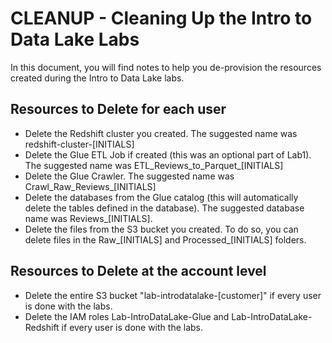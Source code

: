 # CLEANUP - Cleaning Up the Intro to Data Lake Labs
In this document, you will find notes to help you de-provision the resources created during the Intro to Data Lake labs.



## Resources to Delete for each user
* Delete the Redshift cluster you created.  The suggested name was redshift-cluster-[INITIALS]
* Delete the Glue ETL Job if created (this was an optional part of Lab1).  The suggested name was ETL_Reviews_to_Parquet_[INITIALS]
* Delete the Glue Crawler.  The suggested name was Crawl_Raw_Reviews_[INITIALS]
* Delete the databases from the Glue catalog (this will automatically delete the tables defined in the database). The suggested database name was Reviews_[INITIALS].
* Delete the files from the S3 bucket you created.  To do so, you can delete files in the Raw_[INITIALS] and Processed_[INITIALS] folders.

## Resources to Delete at the account level
* Delete the entire S3 bucket "lab-introdatalake-[customer]" if every user is done with the labs.
* Delete the IAM roles Lab-IntroDataLake-Glue and Lab-IntroDataLake-Redshift if every user is done with the labs.


